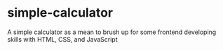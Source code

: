# simple-calculator
A simple calculator as a mean to brush up for some frontend developing skills with HTML, CSS, and JavaScript
